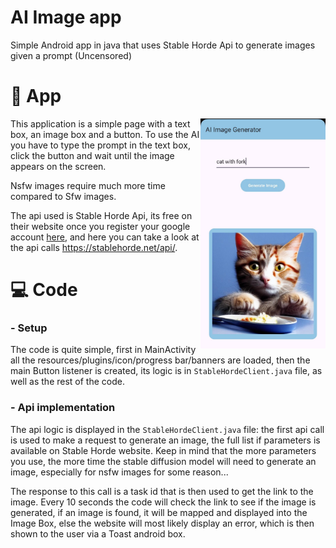 # AI Image app
Simple Android app in java that uses Stable Horde Api to generate images given a prompt (Uncensored)

# 📱 App


<img align="right" src="media/aiapp.jpg" width="200" />

This application is a simple page with a text box, an image box and a button. To use the AI you have to type the prompt in the text box, click the button and wait until the image appears on the screen.

Nsfw images require much more time compared to Sfw images. 

The api used is Stable Horde Api, its free on their website once you register your google account [here](https://stablehorde.net/), and here you can take a look at the api calls https://stablehorde.net/api/.

# 💻 Code


### - Setup

The code is quite simple, first in MainActivity all the resources/plugins/icon/progress bar/banners are loaded, then the main Button listener is created, its logic is in ```StableHordeClient.java``` file, as well as the rest of the code.

### - Api implementation

The api logic is displayed in the ```StableHordeClient.java``` file: the first api call is used to make a request to generate an image, the full list if parameters is available on Stable Horde website. Keep in mind that the more parameters you use, the more time the stable diffusion model will need to generate an image, especially for nsfw images for some reason...

The response to this call is a task id that is then used to get the link to the image. Every 10 seconds the code will check the link to see if the image is generated, if an image is found, it will be mapped and displayed into the Image Box, else the website will most likely display an error, which is then shown to the user via a Toast android box.